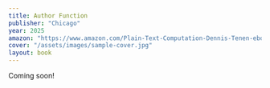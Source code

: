```yaml
---
title: Author Function
publisher: "Chicago"
year: 2025
amazon: "https://www.amazon.com/Plain-Text-Computation-Dennis-Tenen-ebook/dp/B072FGMXLY"
cover: "/assets/images/sample-cover.jpg"
layout: book
---
```


Coming soon!
